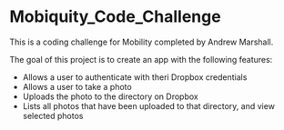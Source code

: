 # Mobiquity_Code_Challenge
This is a coding challenge for Mobility completed by Andrew Marshall. 

The goal of this project is to create an app with the following features:
- Allows a user to authenticate with theri Dropbox credentials
- Allows a user to take a photo
- Uploads the photo to the directory on Dropbox
- Lists all photos that have been uploaded to that directory, and view selected photos
